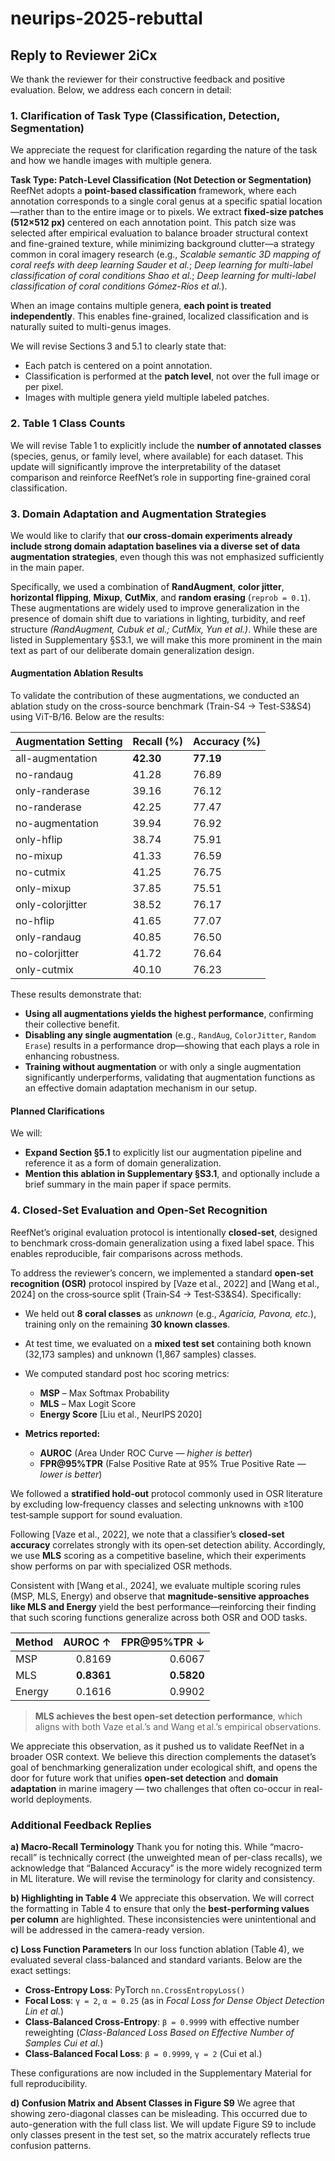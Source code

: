 # neurips-2025-rebuttal

## Reply to Reviewer 2iCx

We thank the reviewer for their constructive feedback and positive evaluation. Below, we address each concern in detail:

### 1. Clarification of Task Type (Classification, Detection, Segmentation)

We appreciate the request for clarification regarding the nature of the task and how we handle images with multiple genera.

**Task Type: Patch-Level Classification (Not Detection or Segmentation)**
ReefNet adopts a **point-based classification** framework, where each annotation corresponds to a single coral genus at a specific spatial location—rather than to the entire image or to pixels. We extract **fixed-size patches (512×512 px)** centered on each annotation point. This patch size was selected after empirical evaluation to balance broader structural context and fine-grained texture, while minimizing background clutter—a strategy common in coral imagery research (e.g., *Scalable semantic 3D mapping of coral reefs with deep learning Sauder et al.*; *Deep learning for multi-label classification of coral conditions Shao et al.*; *Deep learning for multi-label classification of coral conditions Gómez-Ríos et al.*).

When an image contains multiple genera, **each point is treated independently**. This enables fine-grained, localized classification and is naturally suited to multi-genus images.

We will revise Sections 3 and 5.1 to clearly state that:

* Each patch is centered on a point annotation.
* Classification is performed at the **patch level**, not over the full image or per pixel.
* Images with multiple genera yield multiple labeled patches.

### 2. Table 1 Class Counts

We will revise Table 1 to explicitly include the **number of annotated classes** (species, genus, or family level, where available) for each dataset. This update will significantly improve the interpretability of the dataset comparison and reinforce ReefNet’s role in supporting fine-grained coral classification.

### 3. Domain Adaptation and Augmentation Strategies

We would like to clarify that **our cross-domain experiments already include strong domain adaptation baselines via a diverse set of data augmentation strategies**, even though this was not emphasized sufficiently in the main paper.

Specifically, we used a combination of **RandAugment**, **color jitter**, **horizontal flipping**, **Mixup**, **CutMix**, and **random erasing** (`reprob = 0.1`). These augmentations are widely used to improve generalization in the presence of domain shift due to variations in lighting, turbidity, and reef structure *(RandAugment, Cubuk et al.; CutMix, Yun et al.)*. While these are listed in Supplementary §S3.1, we will make this more prominent in the main text as part of our deliberate domain generalization design.

#### **Augmentation Ablation Results**

To validate the contribution of these augmentations, we conducted an ablation study on the cross-source benchmark (Train-S4 → Test-S3&S4) using ViT-B/16. Below are the results:

| Augmentation Setting  | Recall (%) | Accuracy (%) |
|-----------------------|------------|---------------|
| all-augmentation      | **42.30**  | **77.19**     |
| no-randaug            | 41.28      | 76.89         |
| only-randerase        | 39.16      | 76.12         |
| no-randerase          | 42.25      | 77.47         |
| no-augmentation       | 39.94      | 76.92         |
| only-hflip            | 38.74      | 75.91         |
| no-mixup              | 41.33      | 76.59         |
| no-cutmix             | 41.25      | 76.75         |
| only-mixup            | 37.85      | 75.51         |
| only-colorjitter      | 38.52      | 76.17         |
| no-hflip              | 41.65      | 77.07         |
| only-randaug          | 40.85      | 76.50         |
| no-colorjitter        | 41.72      | 76.64         |
| only-cutmix           | 40.10      | 76.23         |

These results demonstrate that:

* **Using all augmentations yields the highest performance**, confirming their collective benefit.
* **Disabling any single augmentation** (e.g., `RandAug`, `ColorJitter`, `Random Erase`) results in a performance drop—showing that each plays a role in enhancing robustness.
* **Training without augmentation** or with only a single augmentation significantly underperforms, validating that augmentation functions as an effective domain adaptation mechanism in our setup.

#### **Planned Clarifications**

We will:

* **Expand Section §5.1** to explicitly list our augmentation pipeline and reference it as a form of domain generalization.
* **Mention this ablation in Supplementary §S3.1**, and optionally include a brief summary in the main paper if space permits.

### 4. Closed-Set Evaluation and Open‑Set Recognition

ReefNet’s original evaluation protocol is intentionally **closed‑set**, designed to benchmark cross‑domain generalization using a fixed label space. This enables reproducible, fair comparisons across methods.

To address the reviewer’s concern, we implemented a standard **open‑set recognition (OSR)** protocol inspired by \[Vaze et al., 2022] and \[Wang et al., 2024] on the cross‑source split (Train‑S4 → Test‑S3\&S4). Specifically:

* We held out **8 coral classes** as *unknown* (e.g., *Agaricia, Pavona, etc.*), training only on the remaining **30 known classes**.
* At test time, we evaluated on a **mixed test set** containing both known (32,173 samples) and unknown (1,867 samples) classes.
* We computed standard post hoc scoring metrics:

  * **MSP** – Max Softmax Probability
  * **MLS** – Max Logit Score
  * **Energy Score** \[Liu et al., NeurIPS 2020]
* **Metrics reported:**

  * **AUROC** (Area Under ROC Curve — *higher is better*)
  * **FPR\@95%TPR** (False Positive Rate at 95% True Positive Rate — *lower is better*)

We followed a **stratified hold‑out** protocol commonly used in OSR literature by excluding low‑frequency classes and selecting unknowns with ≥100 test‑sample support for sound evaluation.

Following \[Vaze et al., 2022], we note that a classifier’s **closed‑set accuracy** correlates strongly with its open‑set detection ability. Accordingly, we use **MLS** scoring as a competitive baseline, which their experiments show performs on par with specialized OSR methods.

Consistent with \[Wang et al., 2024], we evaluate multiple scoring rules (MSP, MLS, Energy) and observe that **magnitude‑sensitive approaches like MLS and Energy** yield the best performance—reinforcing their finding that such scoring functions generalize across both OSR and OOD tasks.

| Method |    AUROC ↑ | FPR\@95%TPR ↓ |
| ------ | ---------: | ------------: |
| MSP    |     0.8169 |        0.6067 |
| MLS    | **0.8361** |    **0.5820** |
| Energy |     0.1616 |        0.9902 |

> **MLS achieves the best open-set detection performance**, which aligns with both Vaze et al.’s and Wang et al.’s empirical observations.

We appreciate this observation, as it pushed us to validate ReefNet in a broader OSR context. We believe this direction complements the dataset’s goal of benchmarking generalization under ecological shift, and opens the door for future work that unifies **open‑set detection** and **domain adaptation** in marine imagery — two challenges that often co-occur in real-world deployments.

### Additional Feedback Replies

**a) Macro-Recall Terminology**
Thank you for noting this. While “macro-recall” is technically correct (the unweighted mean of per-class recalls), we acknowledge that “Balanced Accuracy” is the more widely recognized term in ML literature. We will revise the terminology for clarity and consistency.

**b) Highlighting in Table 4**
We appreciate this observation. We will correct the formatting in Table 4 to ensure that only the **best-performing values per column** are highlighted. These inconsistencies were unintentional and will be addressed in the camera-ready version.

**c) Loss Function Parameters**
In our loss function ablation (Table 4), we evaluated several class-balanced and standard variants. Below are the exact settings:

* **Cross-Entropy Loss**: PyTorch `nn.CrossEntropyLoss()`
* **Focal Loss**: `γ = 2`, `α = 0.25` (as in *Focal Loss for Dense Object Detection Lin et al.*)
* **Class-Balanced Cross-Entropy**: `β = 0.9999` with effective number reweighting (*Class-Balanced Loss Based on Effective Number of Samples Cui et al.*)
* **Class-Balanced Focal Loss**: `β = 0.9999`, `γ = 2` (Cui et al.)

These configurations are now included in the Supplementary Material for full reproducibility.

**d) Confusion Matrix and Absent Classes in Figure S9**
We agree that showing zero-diagonal classes can be misleading. This occurred due to auto-generation with the full class list. We will update Figure S9 to include only classes present in the test set, so the matrix accurately reflects true confusion patterns.

